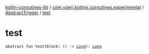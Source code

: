 [kotlin-coroutines-lib](../../index.md) / [com.vperi.kotlinx.coroutines.experimental](../index.md) / [AbstractTrigger](index.md) / [test](./test.md)

# test

`abstract fun test(block: () -> `[`Long`](https://kotlinlang.org/api/latest/jvm/stdlib/kotlin/-long/index.html)`): `[`Long`](https://kotlinlang.org/api/latest/jvm/stdlib/kotlin/-long/index.html)